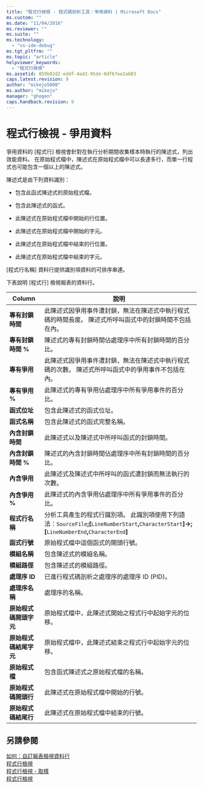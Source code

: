 ```yaml
---
title: "程式行檢視 - 程式碼剖析工具：爭用資料 | Microsoft Docs"
ms.custom: ""
ms.date: "11/04/2016"
ms.reviewer: ""
ms.suite: ""
ms.technology: 
  - "vs-ide-debug"
ms.tgt_pltfrm: ""
ms.topic: "article"
helpviewer_keywords: 
  - "程式行檢視"
ms.assetid: 859b02d2-eddf-4ad3-95de-0df67ee2ab03
caps.latest.revision: 9
author: "mikejo5000"
ms.author: "mikejo"
manager: "ghogen"
caps.handback.revision: 9
---
```

# <a name="lines-view---contention-data"></a>程式行檢視 - 爭用資料
爭用資料的 [程式行] 檢視會針對在執行分析期間收集樣本時執行的陳述式，列出效能資料。 在原始程式檔中，陳述式在原始程式檔中可以長達多行，而單一行程式也可能包含一個以上的陳述式。  
  
 陳述式是由下列資料識別：  
  
-   包含此函式陳述式的原始程式檔。  
  
-   包含此陳述式的函式。  
  
-   此陳述式在原始程式檔中開始的行位置。  
  
-   此陳述式在原始程式檔中開始的字元。  
  
-   此陳述式在原始程式檔中結束的行位置。  
  
-   此陳述式在原始程式檔中結束的字元。  
  
 [程式行名稱] 資料行提供識別項資料的可排序串連。  
  
 下表說明 [程式行] 檢視報表的資料行。  
  
|Column|說明|  
|------------|-----------------|  
|**專有封鎖時間**|此陳述式因爭用事件遭封鎖，無法在陳述式中執行程式碼的時間長度。 陳述式所呼叫函式中的封鎖時間不包括在內。|  
|**專有封鎖時間 %**|陳述式的專有封鎖時間佔處理序中所有封鎖時間的百分比。|  
|**專有爭用**|此陳述式因爭用事件遭封鎖，無法在陳述式中執行程式碼的次數。 陳述式所呼叫函式中的爭用事件不包括在內。|  
|**專有爭用 %**|此陳述式的專有爭用佔處理序中所有爭用事件的百分比。|  
|**函式位址**|包含此陳述式的函式位址。|  
|**函式名稱**|包含此陳述式的函式完整名稱。|  
|**內含封鎖時間**|此陳述式以及陳述式中所呼叫函式的封鎖時間。|  
|**內含封鎖時間 %**|陳述式的內含封鎖時間佔處理序中所有封鎖時間的百分比。|  
|**內含爭用**|此陳述式及陳述式中所呼叫的函式遭封鎖而無法執行的次數。|  
|**內含爭用 %**|此陳述式的內含爭用佔處理序中所有爭用事件的百分比。|  
|**程式行名稱**|分析工具產生的程式行識別項。 此識別項使用下列語法：`SourceFile`**;[**`LineNumberStart`**,**`CharacterStart`**]->;[**`LineNumberEnd`**,**`CharacterEnd`**]**|  
|**函式行號**|原始程式檔中這個函式的開頭行號。|  
|**模組名稱**|包含陳述式的模組名稱。|  
|**模組路徑**|包含陳述式的模組路徑。|  
|**處理序 ID**|已進行程式碼剖析之處理序的處理序 ID (PID)。|  
|**處理序名稱**|處理序的名稱。|  
|**原始程式碼開頭字元**|原始程式檔中，此陳述式開始之程式行中起始字元的位移。|  
|**原始程式碼結尾字元**|原始程式檔中，此陳述式結束之程式行中起始字元的位移。|  
|**原始程式檔**|包含函式陳述式之原始程式檔的名稱。|  
|**原始程式碼開頭行**|此陳述式在原始程式檔中開始的行號。|  
|**原始程式碼結尾行**|此陳述式在原始程式檔中結束的行號。|  
  
## <a name="see-also"></a>另請參閱  
 [如何：自訂報表檢視資料行](../profiling/how-to-customize-report-view-columns.md)   
 [程式行檢視](../profiling/lines-view.md)   
 [程式行檢視 - 取樣](../profiling/lines-view-dotnet-memory-sampling-data.md)   
 [程式行檢視](../profiling/lines-view-sampling-data.md)


<!--HONumber=Feb17_HO4-->


